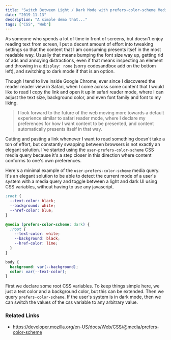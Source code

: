 ```yaml
---
title: "Switch Between Light / Dark Mode with prefers-color-scheme Media Query and CSS Variables"
date: "2019-11-13"
description: "A simple demo that..."
tags: ["CSS", "Web"]
---
```


<!-- GIF HERE  -->

As someone who spends a lot of time in front of screens, but doesn't enjoy reading text from screen, I put a decent amount of effort into tweaking settings so that the content that I am consuming presents itsef in the most readable way. Usually that means bumping the font size way up, getting rid of ads and annoying distractions, even if that means inspecting an element and throwing in a `display: none` (sorry codesandbox add on the bottom left), and switching to dark mode if that is an option.

Though I tend to live inside Google Chrome, ever since I discovered the reader reader view in Safari, when I come across some content that I would like to read I copy the link and open it up in safari reader mode, where I can adjust the text size, background color, and even font family and font to my liking.

> I look forward to the future of the web moving more towards a default experience similar to safari reader mode, where I declare my preferences for how I want content to be presented, and content automatically presents itself in that way.

Cutting and pasting a link whenever I want to read something doesn't take a ton of effort, but constantly swapping between browsers is not exactly an elegant solution. I've started using the `user-prefers-color-scheme` CSS media
query because it's a step closer in this direction where content conforms to one's own preferences.

Here's a minimal example of the `user-prefers-color-scheme` media query. It's an elegant solution to be able to detect the current mode of a user's system with a media query and toggle between a light and dark UI using CSS variables, without having to use any javascript.

```css
:root {
  --text-color: black;
  --background: white;
  --href-color: blue;
}

@media (prefers-color-scheme: dark) {
  :root {
    --text-color: white;
    --background: black;
    --href-color: lime;
  }
}

body {
  background: var(--background);
  color: var(--text-color);
}
```

First we declare some root CSS variables. To keep things simple here, we just a text color and a background color, but this can be extended. Then we query `prefers-color-scheme`. If the user's system is in dark mode, then we can switch the values of the css variable to any arbitrary value.

### Related Links

- https://developer.mozilla.org/en-US/docs/Web/CSS/@media/prefers-color-scheme
